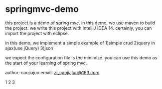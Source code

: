 # springmvc-demo

this project is a demo of spring mvc.
in this demo, wo use maven to build the project.
we write this project with IntelliJ IDEA 14. certainly, you can import the project with eclipse.

in this demo, we implement a simple example of 
1)simple crud
2)query in ajax(use jQuery)
3)json

we expect the configuration file is the minimize.
you can use this demo as the start of your learning of spring mvc.


author: caojiajun
email: zj_caojiajun@163.com


1
2
3